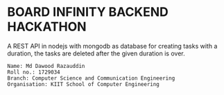 
# BOARD INFINITY BACKEND HACKATHON

A REST API in nodejs with mongodb as database for creating tasks with a duration, the tasks are deleted after the given duration is over.

```
Name: Md Dawood Razauddin
Roll no.: 1729034
Branch: Computer Science and Communication Engineering
Organisation: KIIT School of Computer Engineering
```

